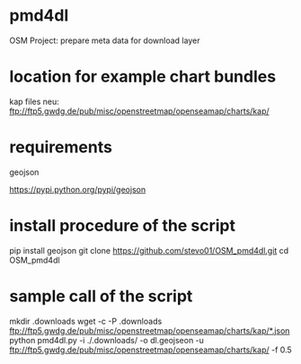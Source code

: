 # pmd4dl
OSM Project: prepare meta data for download layer

# location for example chart bundles
kap files neu: ftp://ftp5.gwdg.de/pub/misc/openstreetmap/openseamap/charts/kap/

# requirements
geojson

https://pypi.python.org/pypi/geojson 

# install procedure of the script
pip install geojson
git clone https://github.com/stevo01/OSM_pmd4dl.git
cd OSM_pmd4dl

# sample call of the script
mkdir .downloads
wget -c -P .downloads ftp://ftp5.gwdg.de/pub/misc/openstreetmap/openseamap/charts/kap/*.json
python pmd4dl.py -i ./.downloads/ -o dl.geojseon -u ftp://ftp5.gwdg.de/pub/misc/openstreetmap/openseamap/charts/kap/ -f 0.5
